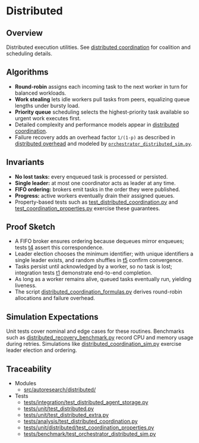 # Distributed

## Overview

Distributed execution utilities. See [distributed coordination][dc] for
coalition and scheduling details.

## Algorithms

- **Round-robin** assigns each incoming task to the next worker in turn for
  balanced workloads.
- **Work stealing** lets idle workers pull tasks from peers, equalizing queue
  lengths under bursty load.
- **Priority queue** scheduling selects the highest-priority task available so
  urgent work executes first.
- Detailed complexity and performance models appear in
  [distributed coordination][dc].
- Failure recovery adds an overhead factor `1/(1-p)` as described in
  [distributed overhead](../algorithms/distributed_overhead.md) and modeled by
  [`orchestrator_distributed_sim.py`][sim].

## Invariants

- **No lost tasks:** every enqueued task is processed or persisted.
- **Single leader:** at most one coordinator acts as leader at any time.
- **FIFO ordering:** brokers emit tasks in the order they were published.
- **Progress:** active workers eventually drain their assigned queues.
- Property-based tests such as [test_distributed_coordination.py][t4] and
  [test_coordination_properties.py][t5] exercise these guarantees.

## Proof Sketch

- A FIFO broker ensures ordering because dequeues mirror enqueues; tests [t4]
  assert this correspondence.
- Leader election chooses the minimum identifier; with unique identifiers a
  single leader exists, and random shuffles in [t5] confirm convergence.
- Tasks persist until acknowledged by a worker, so no task is lost;
  integration tests [t1] demonstrate end-to-end completion.
- As long as a worker remains alive, queued tasks eventually run, yielding
    liveness.
- The script [distributed_coordination_formulas.py][dcf] derives round-robin
  allocations and failure overhead.

## Simulation Expectations

Unit tests cover nominal and edge cases for these routines. Benchmarks such as
[distributed_recovery_benchmark.py][drb] record CPU and memory usage during
retries. Simulations like [distributed_coordination_sim.py][sim2] exercise
leader election and ordering.

## Traceability


- Modules
  - [src/autoresearch/distributed/][m1]
- Tests
  - [tests/integration/test_distributed_agent_storage.py][t1]
  - [tests/unit/test_distributed.py][t2]
  - [tests/unit/test_distributed_extra.py][t3]
  - [tests/analysis/test_distributed_coordination.py][t4]
  - [tests/unit/distributed/test_coordination_properties.py][t5]
  - [tests/benchmark/test_orchestrator_distributed_sim.py][t6]

[m1]: ../../src/autoresearch/distributed/
[t1]: ../../tests/integration/test_distributed_agent_storage.py
[t2]: ../../tests/unit/test_distributed.py
[t3]: ../../tests/unit/test_distributed_extra.py
[t4]: ../../tests/analysis/test_distributed_coordination.py
[t5]: ../../tests/unit/distributed/test_coordination_properties.py
[t6]: ../../tests/benchmark/test_orchestrator_distributed_sim.py

[drb]: ../../scripts/distributed_recovery_benchmark.py
[sim]: ../../scripts/orchestrator_distributed_sim.py
[sim2]: ../../scripts/distributed_coordination_sim.py
[dcf]: ../../scripts/distributed_coordination_formulas.py

[dc]: ../algorithms/distributed_coordination.md
